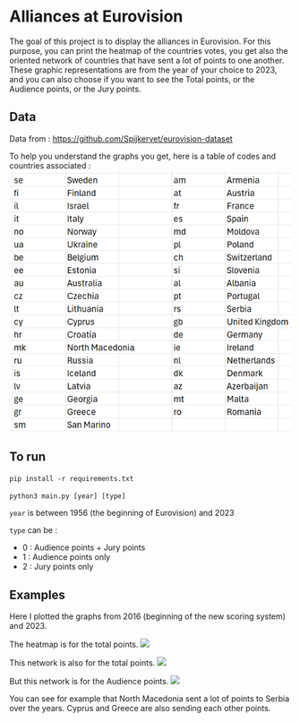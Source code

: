 # Alliances at Eurovision

The goal of this project is to display the alliances in Eurovision. For this purpose, you can print the heatmap of the countries votes, you get also the oriented network of countries that have sent a lot of points to one another.
These graphic representations are from the year of your choice to 2023, and you can also choose if you want to see the Total points, or the Audience points, or the Jury points.

## Data

Data from : https://github.com/Spijkervet/eurovision-dataset

To help you understand the graphs you get, here is a table of codes and countries associated : 
![](images/countries.png)

## To run 

```pip install -r requirements.txt```

```python3 main.py [year] [type]```


```year``` is between 1956 (the beginning of Eurovision) and 2023

```type``` can be : 
- 0 : Audience points + Jury points
- 1 : Audience points only
- 2 : Jury points only

## Examples 

Here I plotted the graphs from 2016 (beginning of the new scoring system) and 2023.

The heatmap is for the total points.
![](images/heatmap_sup_2016_total_points.png)

This network is also for the total points.
![](images/graphe_sup_2016_total_points.png)

But this network is for the Audience points.
![](images/graphe_sup_2016_tele_points.png)

You can see for example that North Macedonia sent a lot of points to Serbia over the years. Cyprus and Greece are also sending each other points.